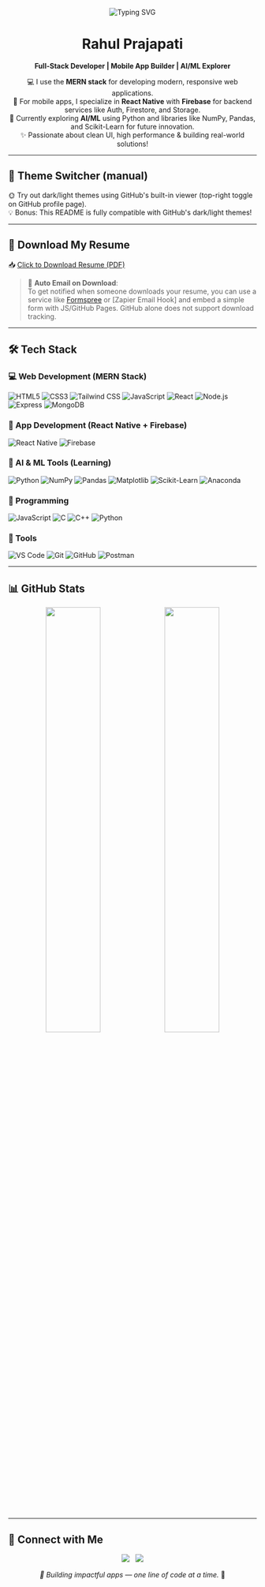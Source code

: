 
<!-- 🧠 Typing Animation Banner -->
<div align="center">

![Typing SVG](https://readme-typing-svg.demolab.com?font=Fira+Code&weight=500&size=25&pause=1000&center=true&vCenter=true&width=600&lines=Hi+there!+I'm+Rahul+👋;MERN+Stack+Web+Developer;React+Native+%2B+Firebase+App+Builder;AI+%26+ML+Explorer;Let's+Build+Something+Awesome+🚀)

</div>

<!-- ⚡ Name & Title -->
<h1 align="center">Rahul Prajapati</h1>
<p align="center">
  <b>Full-Stack Developer | Mobile App Builder | AI/ML Explorer</b>
</p>

<p align="center">
  💻 I use the <b>MERN stack</b> for developing modern, responsive web applications. <br>
  📱 For mobile apps, I specialize in <b>React Native</b> with <b>Firebase</b> for backend services like Auth, Firestore, and Storage. <br>
  🤖 Currently exploring <b>AI/ML</b> using Python and libraries like NumPy, Pandas, and Scikit-Learn for future innovation. <br>
  ✨ Passionate about clean UI, high performance & building real-world solutions!
</p>

---

## 🎨 Theme Switcher (manual)
🌞 Try out dark/light themes using GitHub's built-in viewer (top-right toggle on GitHub profile page).  
💡 Bonus: This README is fully compatible with GitHub's dark/light themes!

---

## 📄 Download My Resume

📥 [Click to Download Resume (PDF)](https://github.com/rahul-rrp/rahul-rrp/blob/main/RahulPrajapatiResume.pdf)

> 📨 **Auto Email on Download**:  
To get notified when someone downloads your resume, you can use a service like [Formspree](https://formspree.io/) or [Zapier Email Hook] and embed a simple form with JS/GitHub Pages. GitHub alone does not support download tracking.

---

## 🛠️ Tech Stack

### 💻 Web Development (MERN Stack)
![HTML5](https://img.shields.io/badge/-HTML5-E34F26?logo=html5&logoColor=fff)
![CSS3](https://img.shields.io/badge/-CSS3-1572B6?logo=css3&logoColor=fff)
![Tailwind CSS](https://img.shields.io/badge/-TailwindCSS-06B6D4?logo=tailwindcss&logoColor=fff)
![JavaScript](https://img.shields.io/badge/-JavaScript-F7DF1E?logo=javascript&logoColor=000)
![React](https://img.shields.io/badge/-React-61DAFB?logo=react&logoColor=000)
![Node.js](https://img.shields.io/badge/-Node.js-339933?logo=node.js&logoColor=fff)
![Express](https://img.shields.io/badge/-Express.js-000?logo=express&logoColor=fff)
![MongoDB](https://img.shields.io/badge/-MongoDB-47A248?logo=mongodb&logoColor=fff)

### 📱 App Development (React Native + Firebase)
![React Native](https://img.shields.io/badge/-React%20Native-20232A?logo=react&logoColor=61DAFB)
![Firebase](https://img.shields.io/badge/-Firebase-FFCA28?logo=firebase&logoColor=000)

### 🤖 AI & ML Tools (Learning)
![Python](https://img.shields.io/badge/-Python-3776AB?logo=python&logoColor=fff)
![NumPy](https://img.shields.io/badge/-NumPy-013243?logo=numpy&logoColor=fff)
![Pandas](https://img.shields.io/badge/-Pandas-150458?logo=pandas&logoColor=fff)
![Matplotlib](https://img.shields.io/badge/-Matplotlib-8B008B?logo=plotly&logoColor=fff)
![Scikit-Learn](https://img.shields.io/badge/-ScikitLearn-F7931E?logo=scikitlearn&logoColor=fff)
![Anaconda](https://img.shields.io/badge/-Anaconda-44A833?logo=anaconda&logoColor=fff)

### 🧠 Programming
![JavaScript](https://img.shields.io/badge/-JavaScript-F7DF1E?logo=javascript&logoColor=000)
![C](https://img.shields.io/badge/-C-00599C?logo=c&logoColor=fff)
![C++](https://img.shields.io/badge/-C++-00599C?logo=c%2B%2B&logoColor=fff)
![Python](https://img.shields.io/badge/-Python-3776AB?logo=python&logoColor=fff)

### 🔧 Tools
![VS Code](https://img.shields.io/badge/-VS%20Code-0078d7?logo=visual-studio-code&logoColor=fff)
![Git](https://img.shields.io/badge/-Git-F05032?logo=git&logoColor=fff)
![GitHub](https://img.shields.io/badge/-GitHub-181717?logo=github&logoColor=fff)
![Postman](https://img.shields.io/badge/-Postman-FF6C37?logo=postman&logoColor=fff)

---

## 📊 GitHub Stats

<p align="center">
  <img src="https://github-readme-stats.vercel.app/api?username=rahul-rrp&show_icons=true&theme=radical" width="47%" />
  <img src="https://github-readme-stats.vercel.app/api/top-langs/?username=rahul-rrp&layout=compact&theme=radical" width="47%" />
</p>

---

## 🔗 Connect with Me

<p align="center">
  <a href="https://linkedin.com/in/rahul-rrp"><img src="https://img.shields.io/badge/-LinkedIn-blue?logo=linkedin&logoColor=white" /></a>
  &nbsp;
  <a href="https://github.com/rahul-rrp"><img src="https://img.shields.io/badge/-GitHub-black?logo=github&logoColor=white" /></a>
</p>

<p align="center">
  <i>📱 Building impactful apps — one line of code at a time.</i> 🚀
</p>
